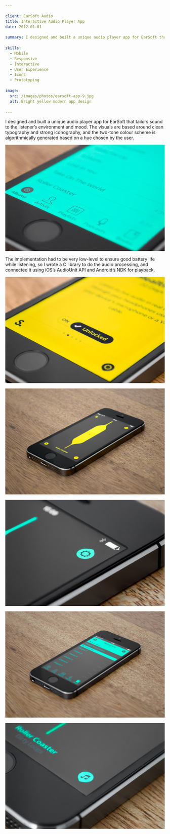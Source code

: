 ```yaml
---

client: EarSoft Audio
title: Interactive Audio Player App
date: 2012-01-01

summary: I designed and built a unique audio player app for EarSoft that tailors sound to the listener’s environment and mood. The visuals are based around clean typography and strong iconography, and the two-tone colour scheme is algorithmically generated based on a hue chosen by the user.

skills:
  - Mobile
  - Responsive
  - Interactive
  - User Experience
  - Icons
  - Prototyping

image:
  src: /images/photos/earsoft-app-9.jpg
  alt: Bright yellow modern app design

---
```


I designed and built a unique audio player app for EarSoft that tailors sound to the listener’s environment and mood. The visuals are based around clean typography and strong iconography, and the two-tone colour scheme is algorithmically generated based on a hue chosen by the user.

![EarSoft App Design Detail 4](/images/photos/earsoft-app-11.jpg "EarSoft App Design Detail")


The implementation had to be very low-level to ensure good battery life while listening, so I wrote a C library to do the audio processing, and connected it using iOS’s AudioUnit API and Android’s NDK for playback.

![EarSoft App Design Detail 1](/images/photos/earsoft-app-9.jpg "EarSoft App Design Detail")

![EarSoft App Design Detail 2](/images/photos/earsoft-app-1a.jpg "EarSoft App Design Detail")

![EarSoft App Design Detail 5](/images/photos/earsoft-app-2.jpg "EarSoft App Design Detail")

![EarSoft App Design Detail 3](/images/photos/earsoft-app-1b.jpg "EarSoft App Design Detail")

![EarSoft App Design Detail 6](/images/photos/earsoft-app-3.jpg "EarSoft App Design Detail")
